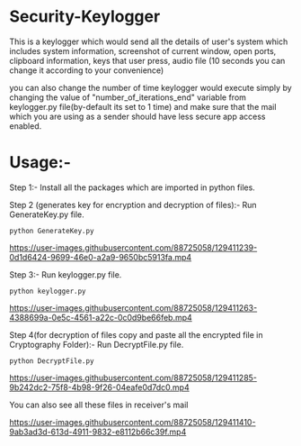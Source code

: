 # Security-Keylogger
This is a keylogger which would send all the details of user's system which includes system information, screenshot of current window, open ports, clipboard information, keys that user press, audio file (10 seconds you can change it according to your convenience)  

you can also change the number of time keylogger would execute simply by changing the value of "number_of_iterations_end" variable from keylogger.py file(by-default its set to 1 time) and make sure that the mail which you are using as a sender should have less secure app access enabled.



# Usage:-

Step 1:-
Install all the packages which are imported in python files.

Step 2 (generates key for encryption and decryption of files):-
Run GenerateKey.py file.

``` python GenerateKey.py ```

https://user-images.githubusercontent.com/88725058/129411239-0d1d6424-9699-46e0-a2a9-9650bc5913fa.mp4



Step 3:-
Run keylogger.py file.

``` python keylogger.py ```

https://user-images.githubusercontent.com/88725058/129411263-4388699a-0e5c-4561-a22c-0c0d9be66feb.mp4




Step 4(for decryption of files copy and paste all the encrypted file in Cryptography Folder):-
Run DecryptFile.py file.

``` python DecryptFile.py ```

https://user-images.githubusercontent.com/88725058/129411285-9b242dc2-75f8-4b98-9f26-04eafe0d7dc0.mp4










You can also see all these files in receiver's mail


https://user-images.githubusercontent.com/88725058/129411410-9ab3ad3d-613d-4911-9832-e8112b66c39f.mp4


